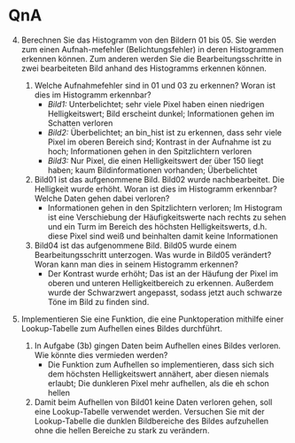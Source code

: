 # QnA
4. Berechnen Sie das Histogramm von den Bildern 01 bis 05. Sie werden zum einen Aufnah-mefehler (Belichtungsfehler) in deren Histogrammen erkennen können. Zum anderen werden Sie die Bearbeitungsschritte in zwei bearbeiteten Bild anhand des Histogramms erkennen können.
	1. Welche Aufnahmefehler sind in 01 und 03 zu erkennen? Woran ist dies im Histogramm erkennbar?
		- _Bild1:_ Unterbelichtet; sehr viele Pixel haben einen niedrigen Helligkeitswert; Bild erscheint dunkel; Informationen gehen im Schatten verloren
		- _Bild2:_ Überbelichtet; an bin_hist ist zu erkennen, dass sehr viele Pixel im oberen Bereich sind; Kontrast in der Aufnahme ist zu hoch; Informationen gehen in den Spitzlichtern verloren
		- _Bild3:_ Nur Pixel, die einen Helligkeitswert der über 150 liegt haben; kaum Bildinformationen vorhanden; Überbelichtet
	2. Bild01 ist das aufgenommene Bild. Bild02 wurde nachbearbeitet. Die Helligkeit wurde erhöht. Woran ist dies im Histogramm erkennbar? Welche Daten gehen dabei verloren?
		- Informationen gehen in den Spitzlichtern verloren; Im Histogram ist eine Verschiebung der Häufigkeitswerte nach rechts zu sehen und ein Turm im Bereich des höchsten Helligkeitswerts, d.h. diese Pixel sind weiß und beinhalten damit keine Informationen
	3. Bild04 ist das aufgenommene Bild. Bild05 wurde einem Bearbeitungsschritt unterzogen. Was wurde in Bild05 verändert? Woran kann man dies in seinem Histogramm erkennen?
		- Der Kontrast wurde erhöht; Das ist an der Häufung der Pixel im oberen und unteren Helligkeitbereich zu erkennen. Außerdem wurde der Schwarzwert angepasst, sodass jetzt auch schwarze Töne im Bild zu finden sind.

6. Implementieren Sie eine Funktion, die eine Punktoperation mithilfe einer Lookup-Tabelle zum Aufhellen eines Bildes durchführt.
	1. In Aufgabe (3b) gingen Daten beim Aufhellen eines Bildes verloren. Wie könnte dies vermieden werden?
		- Die Funktion zum Aufhellen so implementieren, dass sich sich dem höchsten Helligkeitswert annähert, aber diesen niemals erlaubt; Die dunkleren Pixel mehr aufhellen, als die eh schon hellen
	2. Damit beim Aufhellen von Bild01 keine Daten verloren gehen, soll eine Lookup-Tabelle verwendet werden. Versuchen Sie mit der Lookup-Tabelle die dunklen Bildbereiche des Bildes aufzuhellen ohne die hellen Bereiche zu stark zu verändern.
